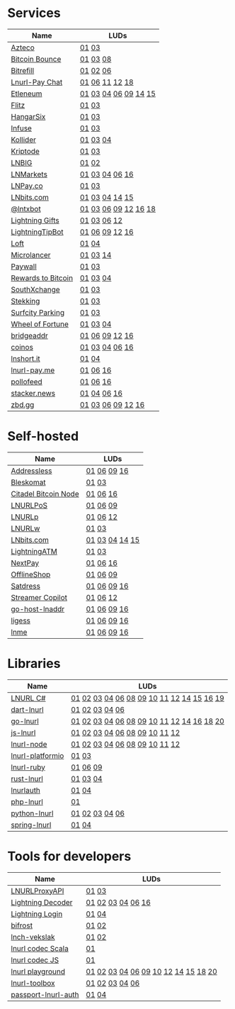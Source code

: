 Services
========

| Name                                            | LUDs                                                           |
| ----                                            | ----                                                           |
| [Azteco](https://azte.co/)                      | [01][01] [03][03]                                              |
| [Bitcoin Bounce](https://thndr.games/)          | [01][01] [03][03] [08][08]                                     |
| [Bitrefill](https://bitrefill.com/)             | [01][01] [02][02] [06][06]                                     |
| [Lnurl-Pay Chat](https://chat.blixtwallet.com/) | [01][01] [06][06] [11][11] [12][12] [18][18]                   |
| [Etleneum](https://etleneum.com/)               | [01][01] [03][03] [04][04] [06][06] [09][09] [14][14] [15][15] |
| [Flitz](https://getflitz.app/)                  | [01][01] [03][03]                                              |
| [HangarSix](https://www.hangarsixgaming.com/)   | [01][01] [03][03]                                              |
| [Infuse](https://zebedee.io/infuse/)            | [01][01] [03][03]                                              |
| [Kollider](https://kollider.xyz/)               | [01][01] [03][03] [04][04]                                     |
| [Kriptode](https://kriptode.com/)               | [01][01] [03][03]                                              |
| [LNBIG](https://lnbig.com/)                     | [01][01] [02][02]                                              |
| [LNMarkets](https://lnmarkets.com/)             | [01][01] [03][03] [04][04] [06][06] [16][16]                   |
| [LNPay.co](https://lnpay.co)                    | [01][01] [03][03]                                              |
| [LNbits.com](https://lnbits.com/)               | [01][01] [03][03] [04][04] [14][14] [15][15]                   |
| [@lntxbot](https://t.me/lntxbot)                | [01][01] [03][03] [06][06] [09][09] [12][12] [16][16] [18][18] |
| [Lightning Gifts](https://lightning.gifts/)     | [01][01] [03][03] [06][06] [12][12]                            |
| [LightningTipBot](https://ln.tips/)             | [01][01] [06][06] [09][09] [12][12] [16][16]                   |
| [Loft](https://loft.trade/)                     | [01][01] [04][04]                                              |
| [Microlancer](https://microlancer.io/)          | [01][01] [03][03] [14][14]                                     |
| [Paywall](https://paywall.link)                 | [01][01] [03][03]                                              |
| [Rewards to Bitcoin](rtb)                       | [01][01] [03][03] [04][04]                                     |
| [SouthXchange](https://www.southxchange.com/)   | [01][01] [03][03]                                              |
| [Stekking](https://stekking.com)                | [01][01] [03][03]                                              |
| [Surfcity Parking](https://surfcity.app/)       | [01][01] [03][03]                                              |
| [Wheel of Fortune](https://fortune.lngames.net) | [01][01] [03][03] [04][04]                                     |
| [bridgeaddr](https://bridgeaddr.fiatjaf.com)    | [01][01] [06][06] [09][09] [12][12] [16][16]                   |
| [coinos](https://coinos.io/)                    | [01][01] [03][03] [04][04] [06][06] [16][16]                   |
| [lnshort.it](https://lnshort.it/)               | [01][01] [04][04]                                              |
| [lnurl-pay.me](https://lnurl-pay.me)            | [01][01] [06][06] [16][16]                                     |
| [pollofeed](https://pollofeed.com)              | [01][01] [06][06] [16][16]                                     |
| [stacker.news](https://stacker.news/)           | [01][01] [04][04] [06][06] [16][16]                            |
| [zbd.gg](https://zbd.gg/)                       | [01][01] [03][03] [06][06] [09][09] [12][12] [16][16]          |

[rtb]: https://play.google.com/store/apps/details?id=com.pseudozach.rewardstobitcoin

Self-hosted
===========

| Name                                                                                       | LUDs                                         |
| ----                                                                                       | ----                                         |
| [Addressless](https://github.com/futurepaul/addressless)                                   | [01][01] [06][06] [09][09] [16][16]          |
| [Bleskomat](https://github.com/samotari/bleskomat)                                         | [01][01] [03][03]                            |
| [Citadel Bitcoin Node](https://github.com/runcitadel)                                      | [01][01] [06][06] [16][16]                   |
| [LNURLPoS](https://github.com/arcbtc/LNURLPoS)                                             | [01][01] [06][06] [09][09]                   |
| [LNURLp](https://github.com/lnbits/lnbits/tree/master/lnbits/extensions/lnurlp)            | [01][01] [06][06] [12][12]                   |
| [LNURLw](https://github.com/lnbits/lnbits/tree/master/lnbits/extensions/withdraw)          | [01][01] [03][03]                            |
| [LNbits.com](https://github.com/fiatjaf/lnbits)                                            | [01][01] [03][03] [04][04] [14][14] [15][15] |
| [LightningATM](https://github.com/21isenough/LightningATM)                                 | [01][01] [03][03]                            |
| [NextPay](https://github.com/apotdevin/NextPay)                                            | [01][01] [06][06] [16][16]                   |
| [OfflineShop](https://github.com/lnbits/lnbits/tree/master/lnbits/extensions/offlineshop)  | [01][01] [06][06] [09][09]                   |
| [Satdress](https://github.com/fiatjaf/satdress)                                            | [01][01] [06][06] [09][09] [16][16]          |
| [Streamer Copilot](https://github.com/lnbits/lnbits/tree/master/lnbits/extensions/copilot) | [01][01] [06][06] [12][12]                   |
| [go-host-lnaddr](https://github.com/hieblmi/go-host-lnaddr)                                | [01][01] [06][06] [09][09] [16][16]          |
| [ligess](https://github.com/Dolu89/ligess/)                                                | [01][01] [06][06] [09][09] [16][16]          |
| [lnme](https://github.com/bumi/lnme)                                                       | [01][01] [06][06] [09][09] [16][16]          |

Libraries
=========

| Name                                                  | LUDs                                                                                                                          |
| ----                                                  | ----                                                                                                                          |
| [LNURL C#](https://github.com/Kukks/LNURL)            | [01][01] [02][02] [03][03] [04][04] [06][06] [08][08] [09][09] [10][10] [11][11] [12][12] [14][14] [15][15] [16][16] [19][19] |
| [dart-lnurl](https://github.com/bottlepay/dart_lnurl) | [01][01] [02][02] [03][03] [04][04] [06][06]                                                                                  |
| [go-lnurl](https://github.com/fiatjaf/go-lnurl)       | [01][01] [02][02] [03][03] [04][04] [06][06] [08][08] [09][09] [10][10] [11][11] [12][12] [14][14] [16][16] [18][18] [20][20] |
| [js-lnurl](https://github.com/fiatjaf/js-lnurl)       | [01][01] [02][02] [03][03] [04][04] [06][06] [08][08] [09][09] [10][10] [11][11] [12][12]                                     |
| [lnurl-node](https://github.com/chill117/lnurl-node)  | [01][01] [02][02] [03][03] [04][04] [06][06] [08][08] [09][09] [10][10] [11][11] [12][12]                                     |
| [lnurl-platformio](platformio)                        | [01][01] [03][03]                                                                                                             |
| [lnurl-ruby](https://github.com/bumi/lnurl-ruby)      | [01][01] [06][06] [09][09]                                                                                                    |
| [rust-lnurl](rust)                                    | [01][01] [03][03] [04][04]                                                                                                    |
| [lnurlauth](https://github.com/xplorfin/lnurlauth)    | [01][01] [04][04]                                                                                                             |
| [php-lnurl](https://github.com/tkijewski/php-lnurl)   | [01][01]                                                                                                                      |
| [python-lnurl](https://github.com/python-ln/lnurl)    | [01][01] [02][02] [03][03] [04][04] [06][06]                                                                                  |
| [spring-lnurl](springlnurl)                           | [01][01] [04][04]                                                                                                             |

[rust]: https://github.com/edouardparis/rust-lnurl
[platformio]: https://github.com/chill117/lnurl-platformio
[springlnurl]: https://github.com/theborakompanioni/bitcoin-spring-boot-starter#spring-lnurl

Tools for developers
====================

| Name                                                                   | LUDs                                                                                                        |
| ----                                                                   | ----                                                                                                        |
| [LNURLProxyAPI](https://github.com/21isenough/LNURLProxyAPI)           | [01][01] [03][03]                                                                                           |
| [Lightning Decoder](https://lightningdecoder.com/)                     | [01][01] [02][02] [03][03] [04][04] [06][06] [16][16]                                                       |
| [Lightning Login](https://lightninglogin.live/)                        | [01][01] [04][04]                                                                                           |
| [bifrost](https://github.com/takinbo/bifrost)                          | [01][01] [02][02]                                                                                           |
| [lnch-vekslak](https://github.com/Kixunil/lnch-vekslak)                | [01][01] [02][02]                                                                                           |
| [lnurl codec Scala](https://j-chimienti.github.io/lnurl_codec/)        | [01][01]                                                                                                    |
| [lnurl codec JS](https://lnurl.fiatjaf.com/codec)                      | [01][01]                                                                                                    |
| [lnurl playground](https://lnurl.fiatjaf.com)                          | [01][01] [02][02] [03][03] [04][04] [06][06] [09][09] [10][10] [12][12] [14][14] [15][15] [18][18] [20][20] |
| [lnurl-toolbox](https://lnurl-toolbox.degreesofzero.com/)              | [01][01] [02][02] [03][03] [04][04] [06][06]                                                                |
| [passport-lnurl-auth](https://github.com/chill117/passport-lnurl-auth) | [01][01] [04][04]                                                                                           |

[01]: 01.md
[02]: 02.md
[03]: 03.md
[04]: 04.md
[05]: 05.md
[06]: 06.md
[07]: 07.md
[08]: 08.md
[09]: 09.md
[10]: 10.md
[11]: 11.md
[12]: 12.md
[13]: 13.md
[14]: 14.md
[15]: 15.md
[16]: 16.md
[17]: 17.md
[18]: 18.md
[19]: 19.md
[20]: 20.md

